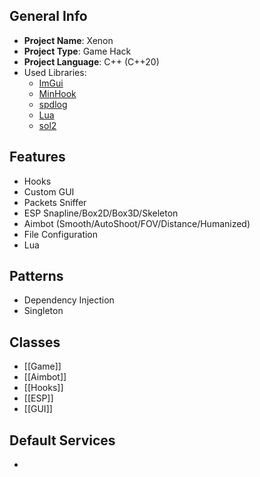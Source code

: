 
## General Info
- **Project Name**: Xenon
- **Project Type**: Game Hack
- **Project Language**: C++ (C++20)
- Used Libraries:
	- [ImGui](https://github.com/ocornut/imgui)
	- [MinHook](https://github.com/TsudaKageyu/minhook)
	- [spdlog](https://github.com/gabime/spdlog)
	- [Lua](https://www.lua.org/download.html)
	- [sol2](https://github.com/ThePhD/sol2)

## Features
- Hooks
- Custom GUI
- Packets Sniffer
- ESP Snapline/Box2D/Box3D/Skeleton
- Aimbot (Smooth/AutoShoot/FOV/Distance/Humanized)
- File Configuration
- Lua

## Patterns
- Dependency Injection
- Singleton

## Classes
- [[Game]]
- [[Aimbot]]
- [[Hooks]]
- [[ESP]] 
- [[GUI]]

## Default Services
- 